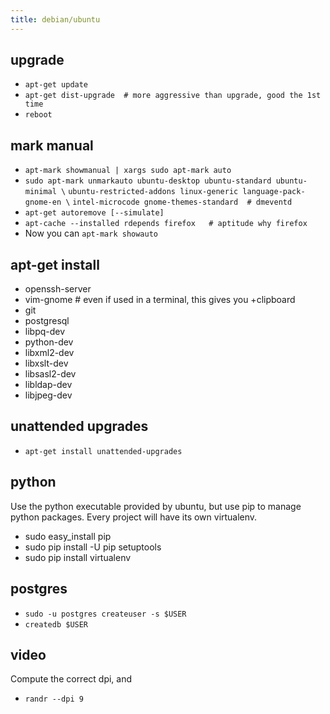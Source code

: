 ```yaml
---
title: debian/ubuntu
---
```

## upgrade
- `apt-get update`
- `apt-get dist-upgrade  # more aggressive than upgrade, good the 1st time`
- `reboot`

## mark manual
- `apt-mark showmanual | xargs sudo apt-mark auto`
- `sudo apt-mark unmarkauto ubuntu-desktop ubuntu-standard ubuntu-minimal \`
  `ubuntu-restricted-addons linux-generic language-pack-gnome-en \`
  `intel-microcode gnome-themes-standard  # dmeventd`
- `apt-get autoremove [--simulate]`
- `apt-cache --installed rdepends firefox   # aptitude why firefox`
- Now you can `apt-mark showauto`

## apt-get install
- openssh-server
- vim-gnome  # even if used in a terminal, this gives you +clipboard
- git
- postgresql
- libpq-dev
- python-dev
- libxml2-dev 
- libxslt-dev
- libsasl2-dev
- libldap-dev
- libjpeg-dev

## unattended upgrades
- `apt-get install unattended-upgrades`

## python
Use the python executable provided by ubuntu, but use pip to manage python
packages. Every project will have its own virtualenv.
- sudo easy_install pip
- sudo pip install -U pip setuptools
- sudo pip install virtualenv

## postgres
- `sudo -u postgres createuser -s $USER`
- `createdb $USER`

## video
Compute the correct dpi, and
- `randr --dpi 9`
